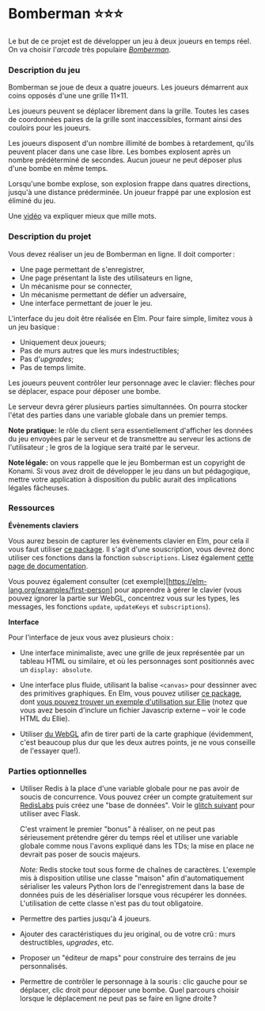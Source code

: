 # Bomberman ⭐⭐⭐

Le but de ce projet est de développer un jeu à deux joueurs en temps
réel. On va choisir l'*arcade* très populaire
[*Bomberman*](https://en.wikipedia.org/wiki/Bomberman).

### Description du jeu

Bomberman se joue de deux a quatre joueurs. Les joueurs démarrent aux
coins opposés d'une une grille 11×11.

Les joueurs peuvent se déplacer librement dans la grille. Toutes les
cases de coordonnées paires de la grille sont inaccessibles, formant
ainsi des couloirs pour les joueurs.

Les joueurs disposent d'un nombre illimité de bombes à retardement,
qu'ils peuvent placer dans une case libre. Les bombes explosent après
un nombre prédéterminé de secondes. Aucun joueur ne peut déposer plus
d'une bombe en même temps.

Lorsqu'une bombe explose, son explosion frappe dans quatres
directions, jusqu'à une distance préderminée. Un joueur frappé par une
explosion est éliminé du jeu.

Une [vidéo](https://www.youtube.com/watch?v=DZNcCowQKRQ) va expliquer
mieux que mille mots.

### Description du projet

Vous devez réaliser un jeu de Bomberman en ligne. Il doit comporter :

- Une page permettant de s'enregistrer,
- Une page présentant la liste des utilisateurs en ligne,
- Un mécanisme pour se connecter,
- Un mécanisme permettant de défier un adversaire,
- Une interface permettant de jouer le jeu.

L'interface du jeu doit être réalisée en Elm. Pour faire
simple, limitez vous à un jeu basique :

- Uniquement deux joueurs;
- Pas de murs autres que les murs indestructibles;
- Pas d'*upgrades*;
- Pas de temps limite.

Les joueurs peuvent contrôler leur personnage avec le clavier: flèches
pour se déplacer, espace pour déposer une bombe.

Le serveur devra gérer plusieurs parties simultannées. On pourra stocker l'état
des parties dans une variable globale dans un premier temps.


**Note pratique:** le rôle du client sera essentiellement d'afficher les données
du jeu envoyées par le serveur et  de transmettre au serveur les actions de
l'utilisateur ; le gros de la logique sera traité par le serveur.

**Note légale:** on vous rappelle que le jeu Bomberman est un copyright de
Konami. Si vous avez droit de développer le jeu dans un but
pédagogique, mettre votre application à disposition du public aurait
des implications légales fâcheuses.


### Ressources


**Évènements claviers**

Vous aurez besoin de capturer les évènements clavier en Elm, pour cela il vous
faut utiliser [ce package](https://package.elm-lang.org/packages/elm/browser/latest/Browser-Events#keyboard). Il s'agit d'une souscription, vous devrez donc
utiliser ces fonctions dans la fonction `subscriptions`. Lisez également [cette
page de documentation](https://github.com/elm/browser/blob/1.0.0/notes/keyboard.md).

Vous pouvez également consulter (cet exemple)[https://elm-lang.org/examples/first-person] pour apprendre à gérer le clavier (vous pouvez ignorer la partie
sur WebGL, concentrez vous sur les types, les messages, les fonctions `update`,
`updateKeys` et `subscriptions`).

**Interface**

Pour l'interface de jeux vous avez plusieurs choix :

- Une interface minimaliste, avec une grille de jeux représentée par
  un tableau HTML ou similaire, et où les personnages
  sont positionnés avec un `display: absolute`.

- Une interface plus fluide, utilisant la balise `<canvas>` pour
  dessinner avec des primitives graphiques. En Elm, vous pouvez utiliser
  [ce package](https://package.elm-lang.org/packages/joakin/elm-canvas/latest/),
  dont [vous pouvez trouver un exemple
  d'utilisation sur Ellie](https://ellie-app.com/62Dy7vxsBHZa1) (notez que vous
  avez besoin d'inclure un fichier Javascrip externe &ndash; voir le code HTML
  du Ellie).
- Utiliser [du WebGL](https://package.elm-lang.org/packages/elm-community/webgl/latest)
  afin de tirer parti de la carte graphique (évidemment, c'est beaucoup
  plus dur que les deux autres points, je ne vous conseille de l'essayer que!).



### Parties optionnelles

- Utiliser Redis à la place d'une variable globale pour ne pas avoir de soucis
  de concurrence. Vous pouvez créer un compte gratuitement sur [RedisLabs](https://app.redislabs.com) puis créez une "base de données". Voir le [glitch
  suivant](https://glitch.com/edit/#!/flask-redis-example) pour utiliser avec
  Flask.

  C'est vraiment le premier "bonus" à réaliser, on ne peut pas sérieusement
  prétendre gérer du temps réel et utiliser une variable globale comme nous
  l'avons expliqué dans les TDs; la mise en
  place ne devrait pas poser de soucis majeurs.

  *Note:* Redis stocke tout sous forme de chaînes de caractères. L'exemple mis
  à disposition utilise une classe "maison" afin d'automatiquement sérialiser
  les valeurs Python lors de l'enregistrement dans la base de données puis de
  les désérialiser lorsque vous récupérer les données. L'utilisation de cette
  classe n'est pas du tout obligatoire.

- Permettre des parties jusqu'à 4 joueurs.

- Ajouter des caractéristiques du jeu original, ou de votre crû : murs
  destructibles, *upgrades*, etc.

- Proposer un "éditeur de maps" pour construire des terrains de jeu
  personnalisés.

- Permettre de contrôler le personnage à la souris : clic gauche pour
  se déplacer, clic droit pour déposer une bombe. Quel parcours
  choisir lorsque le déplacement ne peut pas se faire en ligne droite ?
